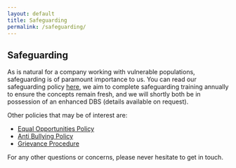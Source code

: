 ```yaml
---
layout: default
title: Safeguarding
permalink: /safeguarding/
---
```


## Safeguarding


As is natural for a company working with vulnerable populations, safeguarding is of paramount importance to us. You can read our safeguarding policy [here](STEAMEngCICSafeguarding.pdf), we aim to complete safeguarding training annually to ensure the concepts remain fresh, and we will shortly both be in possession of an enhanced DBS (details available on request).

Other policies that may be of interest are:

  * [Equal Opportunities Policy](STEAMEngCICEqualOps.pdf)
  * [Anti Bullying Policy](STEAMEngAntiBullying.pdf)
  * [Grievance Procedure](STEAMEngGrievance.pdf)

For any other questions or concerns, please never hesitate to get in touch.
